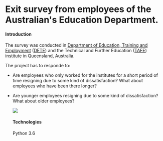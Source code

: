 # Exit survey from employees of the Australian's Education Department.

#### **Introduction**

The survey was conducted in  [Department of Education, Training and Employment](https://en.wikipedia.org/wiki/Department_of_Education_and_Training_(Queensland)) ([DETE](https://data.gov.au/dataset/ds-qld-fe96ff30-d157-4a81-851d-215f2a0fe26d/details?q=exit%20survey)) and the Technical and Further Education ([TAFE](https://data.gov.au/dataset/ds-qld-89970a3b-182b-41ea-aea2-6f9f17b5907e/details?q=exit%20survey)) institute in Queensland, Australia.

The project has to responde to:

- Are employees who only worked for the institutes for a short period  of time resigning due to some kind of dissatisfaction? What about  employees who have been there longer?

- Are younger employees resigning due to some kind of dissatisfaction? What about older employees?

  ![](C:\Users\user\Downloads\au_edu.jpg)

  #### **Technologies**

  Python 3.6

